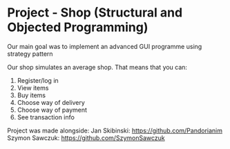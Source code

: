 # Project - Shop (Structural and Objected Programming)

Our main goal was to implement an advanced GUI programme using strategy pattern

Our shop simulates an average shop. That means that you can:
1. Register/log in
2. View items
3. Buy items
4. Choose way of delivery 
5. Choose way of payment
6. See transaction info

Project was made alongside:
Jan Skibinski: https://github.com/Pandorianim
Szymon Sawczuk: https://github.com/SzymonSawczuk
